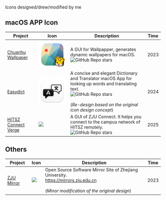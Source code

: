Icons designed/drew/modified by me

## macOS APP Icon

| Project | Icon | Description | Time |
| ------- | ---- | ----------- | ---- |
| [Chuanhu Wallpaper](https://github.com/GaiZhenbiao/ChuanhuWallpaper) | <img src="https://github.com/GaiZhenbiao/ChuanhuWallpaper/raw/main/resources/chWallpaper.png" style="width: 256px;" /> | A GUI for Wallpapper, generates dynamic wallpapers for macOS. <br> ![GitHub Repo stars](https://img.shields.io/github/stars/GaiZhenbiao/ChuanhuWallpaper?style=flat&logo=github) | 2023 |
| [Easydict](https://github.com/tisfeng/Easydict) | <img src="https://raw.githubusercontent.com/tisfeng/ImageBed/main/uPic/icon_512x512@2x.png" style="width: 256px;" /> | A concise and elegant Dictionary and Translator macOS App for looking up words and translating text. <br> ![GitHub Repo stars](https://img.shields.io/github/stars/tisfeng/Easydict?style=flat&logo=github) <br><br> (_Re-design based on the original icon design concept_)  | 2024 |
| [HITSZ Connect Verge](https://github.com/kowyo/hitsz-connect-verge) | <img src="https://github.com/user-attachments/assets/ecbb0f80-9f8c-4204-9c71-51f1af21787d" style="width: 256px;" /> | A GUI of ZJU Connect. It helps you connect to the campus network of HITSZ remotely. <br> ![GitHub Repo stars](https://img.shields.io/github/stars/kowyo/hitsz-connect-verge?style=flat&logo=github) | 2025 |

## Others

| Project | Icon | Description | Time |
| ------- | ---- | ----------- | ---- |
| [ZJU Mirror](mirrors.zju.edu.cn) | <img src="https://github.com/user-attachments/assets/5b21e7a6-4bbc-4ad6-90f2-29d1374a7f91" style="width: 128px;" /> | Open Source Software Mirror Site of Zhejiang University. <br> https://mirrors.zju.edu.cn <br><br> (_Minor modification of the original design_)| 2023 |
